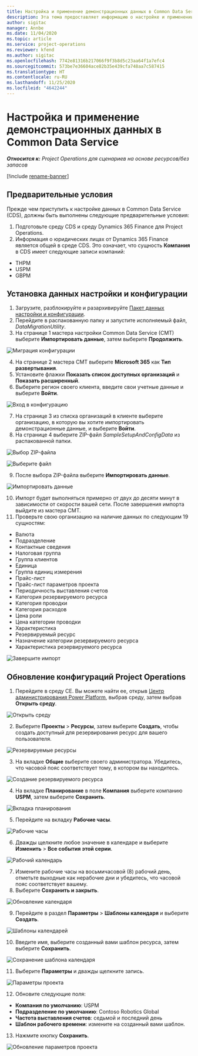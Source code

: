 ```yaml
---
title: Настройка и применение демонстрационных данных в Common Data Service
description: Эта тема предоставляет информацию о настройке и применении данных конфигурации в Project Operations.
author: sigitac
manager: Annbe
ms.date: 11/04/2020
ms.topic: article
ms.service: project-operations
ms.reviewer: kfend
ms.author: sigitac
ms.openlocfilehash: 7742e81316b217066f9f3b8d5c23aa64f1a7efc4
ms.sourcegitcommit: 573be7e36604ace82b35e439cfa748aa7c587415
ms.translationtype: HT
ms.contentlocale: ru-RU
ms.lasthandoff: 11/25/2020
ms.locfileid: "4642244"
---
```

# <a name="set-up-and-apply-configuration-data-in-the-common-data-service"></a>Настройка и применение демонстрационных данных в Common Data Service 

_**Относится к:** Project Operations для сценариев на основе ресурсов/без запасов_

[!include [rename-banner](~/includes/cc-data-platform-banner.md)]

## <a name="prerequisites"></a>Предварительные условия

Прежде чем приступить к настройке данных в Common Data Service (CDS), должны быть выполнены следующие предварительные условия:

1.  Подготовьте среду CDS и среду Dynamics 365 Finance для Project Operations.
2.  Информация о юридических лицах от Dynamics 365 Finance является общей в среде CDS. Это означает, что сущность **Компания** в CDS имеет следующие записи компаний:
  - THPM
  - USPM
  - GBPM

## <a name="install-setup-and-configuration-data"></a>Установка данных настройки и конфигурации

1. Загрузите, разблокируйте и разархивируйте [Пакет данных настройки и конфигурации](https://download.microsoft.com/download/1/3/4/1349369c-6209-42b7-b3b4-5be0e67cacd8/ProjOpsSampleSetupData-%20Integrated%20UR1.zip).
2. Перейдите в распакованную папку и запустите исполняемый файл, *DataMigrationUtility*.
3. На странице 1 мастера настройки Common Data Service (CMT) выберите **Импортировать данные**, затем выберите **Продолжить**.

![Миграция конфигурации](./media/1ConfigurationMigration.png)

4. На странице 2 мастера CMT выберите **Microsoft 365** как **Тип развертывания**.
5. Установите флажки **Показать список доступных организаций** и **Показать расширенный**.
6. Выберите регион своего клиента, введите свои учетные данные и выберите **Войти**.

![Вход в конфигурацию](./media/2ConfigurationSignin.png)

7. На странице 3 из списка организаций в клиенте выберите организацию, в которую вы хотите импортировать демонстрационные данные, и выберите **Войти**.
8. На странице 4 выберите ZIP-файл *SampleSetupAndConfigData* из распакованной папки.

![Выбор ZIP-файла](./media/3ZipFile.png)

![Выберите файл](./media/4SelectAFile.png)

9. После выбора ZIP-файла выберите **Импортировать данные**.

![Импортировать данные](./media/5ImportData.png)

10. Импорт будет выполняться примерно от двух до десяти минут в зависимости от скорости вашей сети. После завершения импорта выйдите из мастера CMT. 
11. Проверьте свою организацию на наличие данных по следующим 19 сущностям:

  - Валюта
  - Подразделение
  - Контактные сведения
  - Налоговая группа
  - Группа клиентов
  - Единица
  - Группа единиц измерения
  - Прайс-лист
  - Прайс-лист параметров проекта
  - Периодичность выставления счетов
  - Категория резервируемого ресурса
  - Категория проводки
  - Категория расходов
  - Цена роли
  - Цена категории проводки
  - Характеристика
  - Резервируемый ресурс
  - Назначение категории резервируемого ресурса
  - Характеристика резервируемого ресурса

![Завершите импорт](./media/6CompleteImport.png)

## <a name="update-project-operations-configurations"></a>Обновление конфигураций Project Operations

1. Перейдите в среду CE. Вы можете найти ее, открыв [Центр администрирования Power Platform](https://admin.powerplatform.microsoft.com/environments), выбрав среду, затем выбрав **Открыть среду**. 

![Открыть среду](./media/7OpenEnvironment.png)

2. Выберите **Проекты** > **Ресурсы**, затем выберите **Создать**, чтобы создать доступный для резервирования ресурс для вашего пользователя.

![Резервируемые ресурсы](./media/8BookableResources.png)

3. На вкладке **Общие** выберите своего администратора. Убедитесь, что часовой пояс соответствует тому, в котором вы находитесь. 

![Создание резервируемого ресурса](./media/9NewBookableResource.png)

4. На вкладке **Планирование** в поле **Компания** выберите компанию **USPM**, затем выберите **Сохранить**. 

![Вкладка планирования](./media/10SchedulingTab.png)

5. Перейдите на вкладку **Рабочие часы**.  

![Рабочие часы](./media/11WorkHours.png)

6. Дважды щелкните любое значение в календаре и выберите **Изменить** > **Все события этой серии**. 

![Рабочий календарь](./media/12WorkCalendar.png)

7. Измените рабочие часы на восьмичасовой (8) рабочий день, отметьте выходные как нерабочие дни и убедитесь, что часовой пояс соответствует вашему. 
8. Выберите **Сохранить и закрыть**.

![Обновление календаря](./media/13UpdateCalendar.png)

9. Перейдите в раздел **Параметры** > **Шаблоны календаря** и выберите **Создать**.
 
 ![Шаблоны календарей](./media/14CalendarTemplates.png)
 
 10. Введите имя, выберите созданный вами шаблон ресурса, затем выберите **Сохранить**. 
 
 ![Сохранение шаблона календаря](./media/15SaveCalendarTemplate.png)
 
 11. Выберите **Параметры** и дважды щелкните запись. 
 
 ![Параметры проекта](./media/16ProjectParameters.png)
 
12. Обновите следующие поля:

 - **Компания по умолчанию**: USPM
 - **Подразделение по умолчанию**: Contoso Robotics Global
 - **Частота выставления счетов**: седьмой и последний день
 - **Шаблон рабочего времени**: измените на созданный вами шаблон.

13. Нажмите кнопку **Сохранить**. 

![Обновление параметров проекта](./media/17UpdatedProjectParameters.png)
